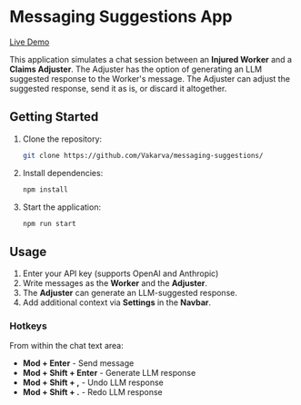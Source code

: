# Messaging Suggestions App

[Live Demo](https://help-me-respond.onrender.com)

This application simulates a chat session between an **Injured Worker** and a **Claims Adjuster**. The Adjuster has the option of generating an LLM suggested response to the Worker's message. The Adjuster can adjust the suggested response, send it as is, or discard it altogether.

## Getting Started

1. Clone the repository:
    ```bash
    git clone https://github.com/Vakarva/messaging-suggestions/
    ```
2. Install dependencies:
    ```bash
    npm install
    ```
3. Start the application:
    ```bash
    npm run start
    ```

## Usage

1. Enter your API key (supports OpenAI and Anthropic)
2. Write messages as the **Worker** and the **Adjuster**.
3. The **Adjuster** can generate an LLM-suggested response.
4. Add additional context via **Settings** in the **Navbar**.

### Hotkeys

From within the chat text area:

-   **Mod + Enter** - Send message
-   **Mod + Shift + Enter** - Generate LLM response
-   **Mod + Shift + ,** - Undo LLM response
-   **Mod + Shift + .** - Redo LLM response
